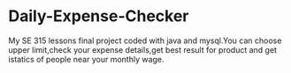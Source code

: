 # Daily-Expense-Checker
My SE 315 lessons final project coded with java and mysql.You can choose upper limit,check your expense details,get best result for product and get istatics of people near your monthly wage.

